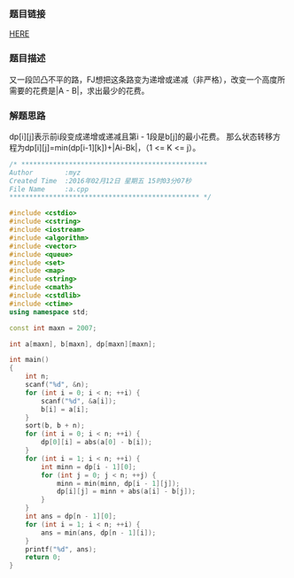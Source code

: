 ### 题目链接
<a href="http://poj.org/problem?id=3666">HERE</a>

### 题目描述
又一段凹凸不平的路，FJ想把这条路变为递增或递减（非严格），改变一个高度所需要的花费是|A - B|，求出最少的花费。

### 解题思路
dp[i][j]表示前i段变成递增或递减且第i - 1段是b[j]的最小花费。
那么状态转移方程为dp[i][j]=min(dp[i-1][k])+|Ai-Bk|，（1 <= K <= j）。

``` cpp
/* ***********************************************
Author        :myz
Created Time  :2016年02月12日 星期五 15时03分07秒
File Name     :a.cpp
************************************************ */

#include <cstdio>
#include <cstring>
#include <iostream>
#include <algorithm>
#include <vector>
#include <queue>
#include <set>
#include <map>
#include <string>
#include <cmath>
#include <cstdlib>
#include <ctime>
using namespace std;

const int maxn = 2007;

int a[maxn], b[maxn], dp[maxn][maxn];

int main()
{
    int n;
    scanf("%d", &n);
    for (int i = 0; i < n; ++i) {
        scanf("%d", &a[i]);
        b[i] = a[i];
    }
    sort(b, b + n);
    for (int i = 0; i < n; ++i) {
        dp[0][i] = abs(a[0] - b[i]);
    }
    for (int i = 1; i < n; ++i) {
        int minn = dp[i - 1][0];
        for (int j = 0; j < n; ++j) {
            minn = min(minn, dp[i - 1][j]);
            dp[i][j] = minn + abs(a[i] - b[j]);
        }
    }
    int ans = dp[n - 1][0];
    for (int i = 1; i < n; ++i) {
        ans = min(ans, dp[n - 1][i]);
    }
    printf("%d", ans);
    return 0;
}
```
